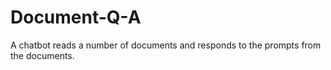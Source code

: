 # Document-Q-A
A chatbot reads a number of documents and responds to the prompts from the documents.
